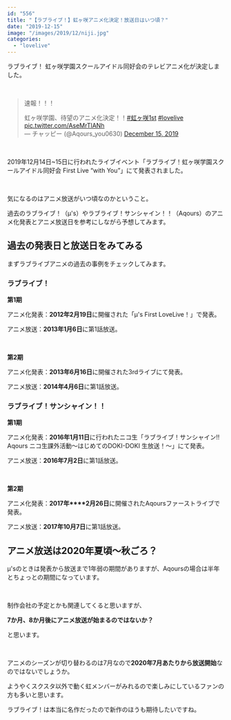 ```yaml
---
id: "556"
title: "【ラブライブ！】虹ヶ咲アニメ化決定！放送日はいつ頃？"
date: "2019-12-15"
image: "/images/2019/12/niji.jpg"
categories: 
  - "lovelive"
---
```


ラブライブ！ 虹ヶ咲学園スクールアイドル同好会のテレビアニメ化が決定しました。

 

<blockquote class="twitter-tweet"><p lang="ja" dir="ltr">速報！！！</p>虹ヶ咲学園、待望のアニメ化決定！！<a href="https://twitter.com/hashtag/%E8%99%B9%E3%83%B6%E5%92%B21st?src=hash&amp;ref_src=twsrc%5Etfw">#虹ヶ咲1st</a> <a href="https://twitter.com/hashtag/lovelive?src=hash&amp;ref_src=twsrc%5Etfw">#lovelive</a> <a href="https://t.co/AseMrTlANh">pic.twitter.com/AseMrTlANh</a><div></div>— チャッピー (@Aqours_you0630) <a href="https://twitter.com/Aqours_you0630/status/1206141270696947712?ref_src=twsrc%5Etfw">December 15, 2019</a></blockquote>
<script async src="https://platform.twitter.com/widgets.js" charset="utf-8"></script>

 

2019年12月14日~15日に行われたライブイベント「ラブライブ！虹ヶ咲学園スクールアイドル同好会 First Live “with You”」にて発表されました。

 

気になるのはアニメ放送がいつ頃なのかということ。

過去のラブライブ！（μ's）やラブライブ！サンシャイン！！（Aqours）のアニメ化発表とアニメ放送日を参考にしながら予想してみます。

## 過去の発表日と放送日をみてみる

まずラブライブアニメの過去の事例をチェックしてみます。

### ラブライブ！

**第1期**

アニメ化発表：**2012年2月19日**に開催された「μ's First LoveLive！」で発表。

アニメ放送：**2013年1月6日**に第1話放送。

 

**第2期**

アニメ化発表：**2013年6月16日**に開催された3rdライブにて発表。

アニメ放送：**2014年4月6日**に第1話放送。

### ラブライブ！サンシャイン！！

**第1期**

アニメ化発表：**2016年1月11日**に行われたニコ生「ラブライブ！サンシャイン!! Aqours ニコ生課外活動～はじめてのDOKI-DOKI 生放送！～」にて発表。

アニメ放送：**2016年7月2日**に第1話放送。

 

**第2期**

アニメ化発表：**2017年****2月26日**に開催されたAqoursファーストライブで発表。

アニメ放送：**2017年10月7日**に第1話放送。

## アニメ放送は2020年夏頃～秋ごろ？

μ'sのときは発表から放送まで1年弱の期間がありますが、Aqoursの場合は半年とちょっとの期間になっています。

 

制作会社の予定とかも関連してくると思いますが、

**7か月、8か月後にアニメ放送が始まるのではないか？**

と思います。

 

アニメのシーズンが切り替わるのは7月なので**2020年7月あたりから放送開始**なのではないでしょうか。

ようやくスクスタ以外で動く虹メンバーがみれるので楽しみにしているファンの方も多いと思います。

ラブライブ！は本当に名作だったので新作のほうも期待したいですね。
